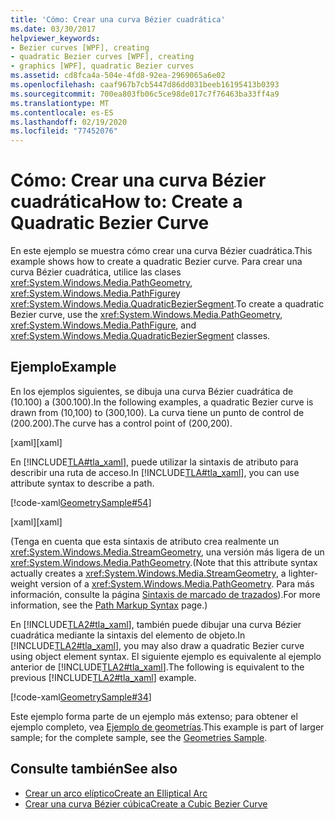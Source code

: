 ```yaml
---
title: 'Cómo: Crear una curva Bézier cuadrática'
ms.date: 03/30/2017
helpviewer_keywords:
- Bezier curves [WPF], creating
- quadratic Bezier curves [WPF], creating
- graphics [WPF], quadratic Bezier curves
ms.assetid: cd8fca4a-504e-4fd8-92ea-2969065a6e02
ms.openlocfilehash: caaf967b7cb5447d86dd031beeb16195413b0393
ms.sourcegitcommit: 700ea803fb06c5ce98de017c7f76463ba33ff4a9
ms.translationtype: MT
ms.contentlocale: es-ES
ms.lasthandoff: 02/19/2020
ms.locfileid: "77452076"
---
```

# <a name="how-to-create-a-quadratic-bezier-curve"></a><span data-ttu-id="10830-102">Cómo: Crear una curva Bézier cuadrática</span><span class="sxs-lookup"><span data-stu-id="10830-102">How to: Create a Quadratic Bezier Curve</span></span>
<span data-ttu-id="10830-103">En este ejemplo se muestra cómo crear una curva Bézier cuadrática.</span><span class="sxs-lookup"><span data-stu-id="10830-103">This example shows how to create a quadratic Bezier curve.</span></span>  <span data-ttu-id="10830-104">Para crear una curva Bézier cuadrática, utilice las clases <xref:System.Windows.Media.PathGeometry>, <xref:System.Windows.Media.PathFigure>y <xref:System.Windows.Media.QuadraticBezierSegment>.</span><span class="sxs-lookup"><span data-stu-id="10830-104">To create a quadratic Bezier curve, use the <xref:System.Windows.Media.PathGeometry>, <xref:System.Windows.Media.PathFigure>, and <xref:System.Windows.Media.QuadraticBezierSegment> classes.</span></span>  
  
## <a name="example"></a><span data-ttu-id="10830-105">Ejemplo</span><span class="sxs-lookup"><span data-stu-id="10830-105">Example</span></span>  
 <span data-ttu-id="10830-106">En los ejemplos siguientes, se dibuja una curva Bézier cuadrática de (10.100) a (300.100).</span><span class="sxs-lookup"><span data-stu-id="10830-106">In the following examples, a quadratic Bezier curve is drawn from (10,100) to (300,100).</span></span> <span data-ttu-id="10830-107">La curva tiene un punto de control de (200.200).</span><span class="sxs-lookup"><span data-stu-id="10830-107">The curve has a control point of (200,200).</span></span>  
  
 <span data-ttu-id="10830-108">[xaml]</span><span class="sxs-lookup"><span data-stu-id="10830-108">[xaml]</span></span>  
  
 <span data-ttu-id="10830-109">En [!INCLUDE[TLA#tla_xaml](../../../../includes/tlasharptla-xaml-md.md)], puede utilizar la sintaxis de atributo para describir una ruta de acceso.</span><span class="sxs-lookup"><span data-stu-id="10830-109">In [!INCLUDE[TLA#tla_xaml](../../../../includes/tlasharptla-xaml-md.md)], you can use attribute syntax to describe a path.</span></span>  
  
 [!code-xaml[GeometrySample#54](~/samples/snippets/csharp/VS_Snippets_Wpf/GeometrySample/CS/geometryattributesyntaxexample.xaml#54)]  
  
 <span data-ttu-id="10830-110">[xaml]</span><span class="sxs-lookup"><span data-stu-id="10830-110">[xaml]</span></span>  
  
 <span data-ttu-id="10830-111">(Tenga en cuenta que esta sintaxis de atributo crea realmente un <xref:System.Windows.Media.StreamGeometry>, una versión más ligera de un <xref:System.Windows.Media.PathGeometry>.</span><span class="sxs-lookup"><span data-stu-id="10830-111">(Note that this attribute syntax actually creates a <xref:System.Windows.Media.StreamGeometry>, a lighter-weight version of a <xref:System.Windows.Media.PathGeometry>.</span></span> <span data-ttu-id="10830-112">Para más información, consulte la página [Sintaxis de marcado de trazados](path-markup-syntax.md)).</span><span class="sxs-lookup"><span data-stu-id="10830-112">For more information, see the [Path Markup Syntax](path-markup-syntax.md) page.)</span></span>  
  
 <span data-ttu-id="10830-113">En [!INCLUDE[TLA2#tla_xaml](../../../../includes/tla2sharptla-xaml-md.md)], también puede dibujar una curva Bézier cuadrática mediante la sintaxis del elemento de objeto.</span><span class="sxs-lookup"><span data-stu-id="10830-113">In [!INCLUDE[TLA2#tla_xaml](../../../../includes/tla2sharptla-xaml-md.md)], you may also draw a quadratic Bezier curve using object element syntax.</span></span> <span data-ttu-id="10830-114">El siguiente ejemplo es equivalente al ejemplo anterior de [!INCLUDE[TLA2#tla_xaml](../../../../includes/tla2sharptla-xaml-md.md)].</span><span class="sxs-lookup"><span data-stu-id="10830-114">The following is equivalent to the previous [!INCLUDE[TLA2#tla_xaml](../../../../includes/tla2sharptla-xaml-md.md)] example.</span></span>  
  
 [!code-xaml[GeometrySample#34](~/samples/snippets/csharp/VS_Snippets_Wpf/GeometrySample/CS/pathgeometryexample.xaml#34)]  
  
 <span data-ttu-id="10830-115">Este ejemplo forma parte de un ejemplo más extenso; para obtener el ejemplo completo, vea [Ejemplo de geometrías](https://github.com/Microsoft/WPF-Samples/tree/master/Graphics/Geometry).</span><span class="sxs-lookup"><span data-stu-id="10830-115">This example is part of larger sample; for the complete sample, see the [Geometries Sample](https://github.com/Microsoft/WPF-Samples/tree/master/Graphics/Geometry).</span></span>  
  
## <a name="see-also"></a><span data-ttu-id="10830-116">Consulte también</span><span class="sxs-lookup"><span data-stu-id="10830-116">See also</span></span>

- [<span data-ttu-id="10830-117">Crear un arco elíptico</span><span class="sxs-lookup"><span data-stu-id="10830-117">Create an Elliptical Arc</span></span>](how-to-create-an-elliptical-arc.md)
- [<span data-ttu-id="10830-118">Crear una curva Bézier cúbica</span><span class="sxs-lookup"><span data-stu-id="10830-118">Create a Cubic Bezier Curve</span></span>](how-to-create-a-cubic-bezier-curve.md)
